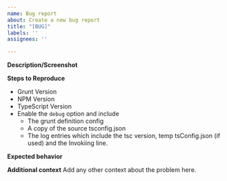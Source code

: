 ```yaml
---
name: Bug report
about: Create a new bug report
title: "[BUG]"
labels: ''
assignees: ''

---
```


**Description/Screenshot**

**Steps to Reproduce**

 - Grunt Version
 - NPM Version
 - TypeScript Version
 - Enable the ```debug``` option and include
   - The grunt definition config 
   - A copy of the source tsconfig.json
   - The log entries which include the tsc version, temp tsConfig.json (if used) and the Invokiing line.

**Expected behavior**

**Additional context**
Add any other context about the problem here.
